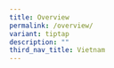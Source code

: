 ```yaml
---
title: Overview
permalink: /overview/
variant: tiptap
description: ""
third_nav_title: Vietnam
---
```

